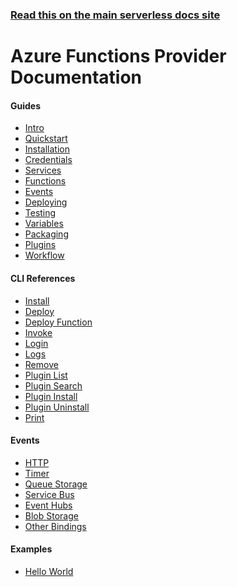 <!--
title: Serverless - Azure Functions Documentation
menuText: Azure
layout: Doc
-->

<!-- DOCS-SITE-LINK:START automatically generated  -->

### [Read this on the main serverless docs site](https://www.serverless.com/framework/docs/)

<!-- DOCS-SITE-LINK:END -->

# Azure Functions Provider Documentation

<div class="docsSections">
  <div class="docsSection">
    <div class="docsSectionSubHeader">
     <h4>Guides</h4>
    </div>
    <div class="docsProviderItems">
      <ul>
        <li><a href="./guide/intro.md">Intro</a></li>
        <li><a href="./guide/quick-start.md">Quickstart</a></li>
        <li><a href="./guide/installation.md">Installation</a></li>
        <li><a href="./guide/credentials.md">Credentials</a></li>
        <li><a href="./guide/services.md">Services</a></li>
        <li><a href="./guide/functions.md">Functions</a></li>
        <li><a href="./guide/events.md">Events</a></li>
        <li><a href="./guide/deploying.md">Deploying</a></li>
        <li><a href="./guide/testing.md">Testing</a></li>
        <li><a href="./guide/variables.md">Variables</a></li>
        <li><a href="./guide/packaging.md">Packaging</a></li>
        <li><a href="./guide/plugins.md">Plugins</a></li>
        <li><a href="./guide/workflow.md">Workflow</a></li>
      </ul>
    </div>
  </div>

  <div class="docsSection">
    <div class="docsSectionSubHeader">
      <h4>CLI References</h4>
    </div>
    <div class="docsProviderItems">
      <ul>
        <li><a href="./cli-reference/install.md">Install</a></li>
        <li><a href="./cli-reference/deploy.md">Deploy</a></li>
        <li><a href="./cli-reference/deploy-function.md">Deploy Function</a></li>
        <li><a href="./cli-reference/invoke.md">Invoke</a></li>
        <li><a href="./cli-reference/login.md">Login</a></li>
        <li><a href="./cli-reference/logs.md">Logs</a></li>
        <li><a href="./cli-reference/remove.md">Remove</a></li>
        <li><a href="./cli-reference/plugin-list.md">Plugin List</a></li>
        <li><a href="./cli-reference/plugin-search.md">Plugin Search</a></li>
        <li><a href="./cli-reference/plugin-install.md">Plugin Install</a></li>
        <li><a href="./cli-reference/plugin-uninstall.md">Plugin Uninstall</a></li>
        <li><a href="./cli-reference/print.md">Print</a></li>
      </ul>
    </div>
  </div>

  <div class="docsSection">
    <div class="docsSectionSubHeader">
      <h4>Events</h4>
    </div>
    <div class="docsProviderItems">
      <ul>
        <li><a href="./events/http.md">HTTP</a></li>
        <li><a href="./events/timer.md">Timer</a></li>
        <li><a href="./events/queuestorage.md">Queue Storage</a></li>
        <li><a href="./events/servicebus.md">Service Bus</a></li>
        <li><a href="./events/eventhubs.md">Event Hubs</a></li>
        <li><a href="./events/blobstorage.md">Blob Storage</a></li>
        <li><a href="./events/other.md">Other Bindings</a></li>
      </ul>
    </div>
  </div>

  <div class="docsSection">
    <div class="docsSectionSubHeader">
      <h4>Examples</h4>
    </div>
    <div class="docsProviderItems">
        <ul>
          <li><a href="./examples/hello-world">Hello World</a></li>
        </ul>
      </div>
  </div>
</div>